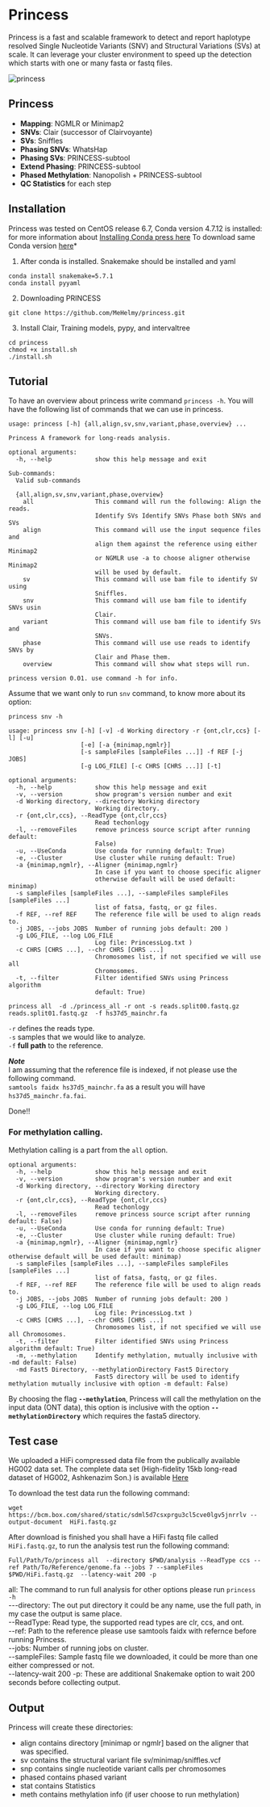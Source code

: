 # Princess
Princess is a fast and scalable framework to detect and report haplotype resolved Single Nucleotide Variants (SNV) and Structural Variations (SVs) at scale. It can leverage your cluster environment to speed up the detection which starts with one or many fasta or fastq files.

![princess](./pictures/leia.jpg)

## Princess

* __Mapping__:  NGMLR or Minimap2
* __SNVs__: Clair (successor of Clairvoyante)
* __SVs__: Sniffles
* __Phasing SNVs__: WhatsHap
* __Phasing SVs__: PRINCESS-subtool
* __Extend Phasing__: PRINCESS-subtool
* __Phased Methylation__: Nanopolish + PRINCESS-subtool
* __QC Statistics__ for each step

## Installation
Princess was tested on CentOS release 6.7, Conda version 4.7.12 is installed:
for more information about [Installing Conda press here](https://bioconda.github.io/user/install.html#install-conda, "Install Conda")
To download same Conda version [here](https://repo.continuum.io/miniconda/Miniconda3-4.7.12-Linux-x86_64.sh "Conda 4.7.12")*

1. After conda is installed. Snakemake should be installed and yaml
~~~
conda install snakemake=5.7.1
conda install pyyaml
~~~
2. Downloading PRINCESS  
~~~
git clone https://github.com/MeHelmy/princess.git
~~~
3. Install Clair, Training models, pypy, and intervaltree
~~~
cd princess
chmod +x install.sh
./install.sh
~~~


## Tutorial

To have an overview about princess write command `princess -h`.
You will have the following list of commands that we can use in princess.

~~~
usage: princess [-h] {all,align,sv,snv,variant,phase,overview} ...

Princess A framework for long-reads analysis.

optional arguments:
  -h, --help            show this help message and exit

Sub-commands:
  Valid sub-commands

  {all,align,sv,snv,variant,phase,overview}
    all                 This command will run the following: Align the reads.
                        Identify SVs Identify SNVs Phase both SNVs and SVs
    align               This command will use the input sequence files and
                        align them against the reference using either Minimap2
                        or NGMLR use -a to choose aligner otherwise Minimap2
                        will be used by default.
    sv                  This command will use bam file to identify SV using
                        Sniffles.
    snv                 This command will use bam file to identify SNVs usin
                        Clair.
    variant             This command will use bam file to identify SVs and
                        SNVs.
    phase               This command will use use reads to identify SNVs by
                        Clair and Phase them.
    overview            This command will show what steps will run.

princess version 0.01. use command -h for info.
~~~


Assume that we want only to run `snv` command, to know more about its option:

`princess snv -h`


~~~
usage: princess snv [-h] [-v] -d Working directory -r {ont,clr,ccs} [-l] [-u]
                    [-e] [-a {minimap,ngmlr}]
                    [-s sampleFiles [sampleFiles ...]] -f REF [-j JOBS]
                    [-g LOG_FILE] [-c CHRS [CHRS ...]] [-t]

optional arguments:
  -h, --help            show this help message and exit
  -v, --version         show program's version number and exit
  -d Working directory, --directory Working directory
                        Working directory.
  -r {ont,clr,ccs}, --ReadType {ont,clr,ccs}
                        Read techonlogy
  -l, --removeFiles     remove princess source script after running default:
                        False)
  -u, --UseConda        Use conda for running default: True)
  -e, --Cluster         Use cluster while runing default: True)
  -a {minimap,ngmlr}, --Aligner {minimap,ngmlr}
                        In case if you want to choose specific aligner
                        otherwise default will be used default: minimap)
  -s sampleFiles [sampleFiles ...], --sampleFiles sampleFiles [sampleFiles ...]
                        list of fatsa, fastq, or gz files.
  -f REF, --ref REF     The reference file will be used to align reads to.
  -j JOBS, --jobs JOBS  Number of running jobs default: 200 )
  -g LOG_FILE, --log LOG_FILE
                        Log file: PrincessLog.txt )
  -c CHRS [CHRS ...], --chr CHRS [CHRS ...]
                        Chromosomes list, if not specified we will use all
                        Chromosomes.
  -t, --filter          Filter identified SNVs using Princess algorithm
                        default: True)
~~~


~~~
princess all  -d ./princess_all -r ont -s reads.split00.fastq.gz reads.split01.fastq.gz  -f hs37d5_mainchr.fa
~~~

`-r` defines the reads type.  
`-s` samples that we would like to analyze.  
`-f` **full path** to the reference.  

*__Note__*  
I am assuming that the reference file is indexed, if not please use the following command.  
`samtools faidx hs37d5_mainchr.fa` as a result you will have `hs37d5_mainchr.fa.fai`.

Done!!

### For methylation calling.
Methylation calling is a part from the `all` option.

```
optional arguments:
  -h, --help            show this help message and exit
  -v, --version         show program's version number and exit
  -d Working directory, --directory Working directory
                        Working directory.
  -r {ont,clr,ccs}, --ReadType {ont,clr,ccs}
                        Read techonlogy
  -l, --removeFiles     remove princess source script after running default: False)
  -u, --UseConda        Use conda for running default: True)
  -e, --Cluster         Use cluster while runing default: True)
  -a {minimap,ngmlr}, --Aligner {minimap,ngmlr}
                        In case if you want to choose specific aligner otherwise default will be used default: minimap)
  -s sampleFiles [sampleFiles ...], --sampleFiles sampleFiles [sampleFiles ...]
                        list of fatsa, fastq, or gz files.
  -f REF, --ref REF     The reference file will be used to align reads to.
  -j JOBS, --jobs JOBS  Number of running jobs default: 200 )
  -g LOG_FILE, --log LOG_FILE
                        Log file: PrincessLog.txt )
  -c CHRS [CHRS ...], --chr CHRS [CHRS ...]
                        Chromosomes list, if not specified we will use all Chromosomes.
  -t, --filter          Filter identified SNVs using Princess algorithm default: True)
  -m, --methylation     Identify methylation, mutually inclusive with -md default: False)
  -md Fast5 Directory, --methylationDirectory Fast5 Directory
                        Fast5 directory will be used to identify methylation mutually inclusive with option -m default: False)
```
By choosing the flag __`--methylation`__, Princess will call the methylation on the input data (ONT data), this option is inclusive with the option __`--methylationDirectory`__ which requires the fasta5 directory.

## Test case

We uploaded a HiFi compressed data file from the publically available HG002 data set.
The complete data set (High-fidelity 15kb long-read dataset of HG002, Ashkenazim Son.) is available [Here](https://ftp-trace.ncbi.nlm.nih.gov/ReferenceSamples/giab/data/AshkenazimTrio/HG002_NA24385_son/PacBio_CCS_15kb/)

To download the test data run the following command:
```
wget https://bcm.box.com/shared/static/sdml5d7csxprgu3cl5cve0lgv5jnrrlv --output-document  HiFi.fastq.gz
```
After download is finished you shall have a HiFi fastq file called `HiFi.fastq.gz`, to run the analysis test run the following command:
```
Full/Path/To/princess all  --directory $PWD/analysis --ReadType ccs --ref Path/To/Reference/genome.fa --jobs 7 --sampleFiles $PWD/HiFi.fastq.gz  --latency-wait 200 -p
```
all:           The command to run full analysis for other options please run `princess -h`  
---directory:  The out put directory it could be any name, use the full path, in my case the output is  same place.  
--ReadType:    Read type, the supported read types are clr, ccs, and ont.  
--ref:         Path to the reference please use samtools faidx with refernce before running Princess.  
--jobs:        Number of running jobs on cluster.  
--sampleFiles: Sample fastq file we downloaded, it could be more than one either compressed or not.  
--latency-wait 200 -p:  These are additional Snakemake option to wait 200 seconds before collecting output.  






## Output

Princess will create these directories:
- align   contains directory [minimap or ngmlr] based on the aligner that was specified.
- sv      contains the structural variant file sv/minimap/sniffles.vcf
- snp     contains single nucleotide variant calls per chromosomes
- phased  contains phased variant
- stat    contains Statistics
- meth    contains methylation info (if user choose to run methylation)      
